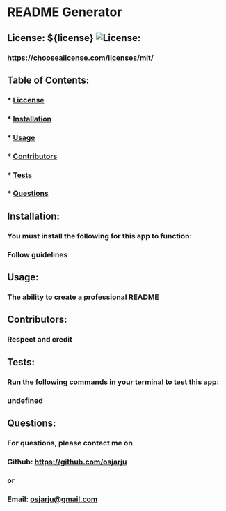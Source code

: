 # README Generator

  ## License: ${license} ![License:](https://img.shields.io/badge/License--blue.svg)
  ### https://choosealicense.com/licenses/mit/

  ## Table of Contents:
  ### * [Liccense](#license)
  ### * [Installation](#installation)
  ### * [Usage](#usage)
  ### * [Contributors](#contributors)
  ### * [Tests](#tests)
  ### * [Questions](#questions)

  ## Installation:
  ### You must install the following for this app to function:
  ### Follow guidelines

  ## Usage:
  ### The ability to create a professional README

  ## Contributors:
  ### Respect and credit

  ## Tests:
  ### Run the following commands in your terminal to test this app:
  ### undefined

  ## Questions:
  ### For questions, please contact me on
  ### Github: https://github.com/osjarju
  ### or
  ### Email: osjarju@gmail.com
